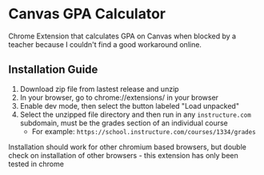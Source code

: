 # Canvas GPA Calculator
Chrome Extension that calculates GPA on Canvas when blocked by a teacher because I couldn't find a good workaround online.

## Installation Guide
1. Download zip file from lastest release and unzip
2. In your browser, go to chrome://extensions/ in your browser
3. Enable dev mode, then select the button labeled "Load unpacked"
4. Select the unzipped file directory and then run in any `instructure.com` subdomain, must be the grades section of an individual course
   - For example: `https://school.instructure.com/courses/1334/grades`

Installation should work for other chromium based browsers, but double check on installation of other browsers - this extension has only been tested in chrome
